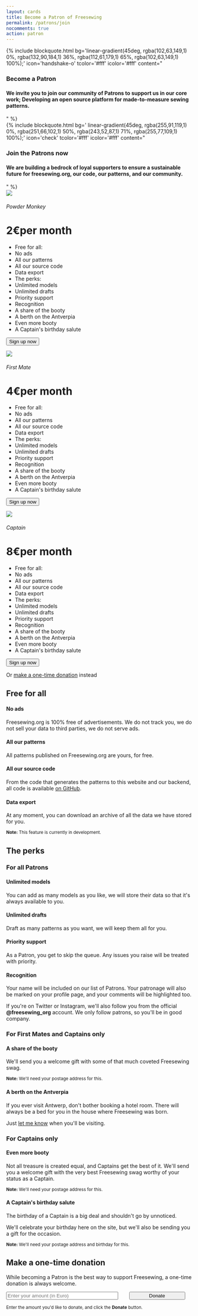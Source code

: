 ```yaml
---
layout: cards
title: Become a Patron of Freesewing
permalink: /patrons/join
nocomments: true
action: patron
---
```

<div class="container mb-5">
    <div class="row">
        <div class="col-md-6">
            {% include blockquote.html
                bg='linear-gradient(45deg, rgba(102,63,149,1) 0%, rgba(132,90,184,1) 36%, rgba(112,61,179,1) 65%, rgba(102,63,149,1) 100%);'
                icon='handshake-o'
                tcolor='#fff'
                icolor='#fff'
                content="<h3>Become a Patron</h3><h4>We invite you to join our community of Patrons to support us in our core work; Developing an open source platform for made-to-measure sewing patterns.</h4>"
            %}
        </div>
        <div class="col-md-6">
            {% include blockquote.html
                bg=' linear-gradient(45deg, rgba(255,91,119,1) 0%, rgba(251,66,102,1) 50%, rgba(243,52,87,1) 71%, rgba(255,77,109,1) 100%);'
                icon='check'
                tcolor='#fff'
                icolor='#fff'
                content="<h3>Join the Patrons now</h3><h4>We are building a bedrock of loyal supporters to ensure a sustainable future for freesewing.org, our code, our patterns, and our community.</h4>"
            %}
        </div>
    </div>
    <div class="row mb-5">
        <div class="col-md-4 mt-5">
            <div class="card patron">
                <img src="/img/patrons/medals/medal-powdermonkey.svg">
                <div class="card-block">
                    <h6>Powder Monkey</h6>
                    <h1 class="card-title display-1">2€<span class="fine-print">per month</span></h1>
                    <div class="perks">
                        <ul class="text-left">
                            <li class="mt-3 mb-1"><span class="fine-print">Free for all:</span></li>
                            <li><i class="fa fa-dot-circle-o" aria-hidden="true"></i> No ads</li>
                            <li><i class="fa fa-dot-circle-o" aria-hidden="true"></i> All our patterns</li>
                            <li><i class="fa fa-dot-circle-o" aria-hidden="true"></i> All our source code</li>
                            <li><i class="fa fa-dot-circle-o" aria-hidden="true"></i> Data export</li>
                            <li class="mt-3 mb-1"><span class="fine-print">The perks:</span></li>
                            <li><i class="fa fa-check" aria-hidden="true"></i> Unlimited models</li>
                            <li><i class="fa fa-check" aria-hidden="true"></i> Unlimited drafts</li>
                            <li><i class="fa fa-check" aria-hidden="true"></i> Priority support</li>
                            <li><i class="fa fa-check" aria-hidden="true"></i> Recognition</li>
                            <li><i class="fa fa-times" aria-hidden="true"></i> A share of the booty</li>
                            <li><i class="fa fa-times" aria-hidden="true"></i> A berth on the Antverpia</li>
                            <li><i class="fa fa-times" aria-hidden="true"></i> Even more booty</li>
                            <li><i class="fa fa-times" aria-hidden="true"></i> A Captain's birthday salute</li>
                        </ul>
                    </div>
                    <form action="https://www.paypal.com/cgi-bin/webscr" method="post" target="_top" id="form-patron-monkey">
                    <input type="hidden" name="cmd" value="_xclick-subscriptions">
                    <input type="hidden" name="business" value="info@freesewing.org">
                    <input type="hidden" name="lc" value="BE">
                    <input type="hidden" name="item_name" value="Freesewing Patron - Powder Monkey">
                    <input type="hidden" name="item_number" value="patron-pm">
                    <input type="hidden" name="no_note" value="1">
                    <input type="hidden" name="no_shipping" value="2">
                    <input type="hidden" name="rm" value="1">
                    <input type="hidden" name="return" value="https://freesewing.org/patrons/thank-you">
                    <input type="hidden" name="src" value="1">
                    <input type="hidden" name="a3" value="2.00">
                    <input type="hidden" name="p3" value="1">
                    <input type="hidden" name="t3" value="M">
                    <input type="hidden" name="currency_code" value="EUR">
                    <input type="hidden" name="bn" value="PP-SubscriptionsBF:btn_subscribeCC_LG.gif:NonHosted">
                    <input type="hidden" name="image_url" value="https://data.freesewing.org/static/img/paypal-logo.png">
                    <input type="submit" name="submit" alt="Submit" value="Sign up now" class="btn btn-outline-primary poh">
                    </form>
                </div>
            </div>
        </div>
        <div class="col-md-4 mt-5">
            <div class="card patron">
                <img src="/img/patrons/medals/medal-firstmate.svg">
                <div class="card-block">
                    <h6>First Mate</h6>
                    <h1 class="card-title display-1">4€<span class="fine-print">per month</span></h1>
                    <div class="perks">
                        <ul class="text-left">
                            <li class="mt-3 mb-1"><span class="fine-print">Free for all:</span></li>
                            <li><i class="fa fa-dot-circle-o" aria-hidden="true"></i> No ads</li>
                            <li><i class="fa fa-dot-circle-o" aria-hidden="true"></i> All our patterns</li>
                            <li><i class="fa fa-dot-circle-o" aria-hidden="true"></i> All our source code</li>
                            <li><i class="fa fa-dot-circle-o" aria-hidden="true"></i> Data export</li>
                            <li class="mt-3 mb-1"><span class="fine-print">The perks:</span></li>
                            <li><i class="fa fa-check" aria-hidden="true"></i> Unlimited models</li>
                            <li><i class="fa fa-check" aria-hidden="true"></i> Unlimited drafts</li>
                            <li><i class="fa fa-check" aria-hidden="true"></i> Priority support</li>
                            <li><i class="fa fa-check" aria-hidden="true"></i> Recognition</li>
                            <li><i class="fa fa-check" aria-hidden="true"></i> A share of the booty</li>
                            <li><i class="fa fa-check" aria-hidden="true"></i> A berth on the Antverpia</li>
                            <li><i class="fa fa-times" aria-hidden="true"></i> Even more booty</li>
                            <li><i class="fa fa-times" aria-hidden="true"></i> A Captain's birthday salute</li>
                        </ul>
                    </div>
                    <form action="https://www.paypal.com/cgi-bin/webscr" method="post" target="_top" id="form-patron-mate">
                    <input type="hidden" name="cmd" value="_xclick-subscriptions">
                    <input type="hidden" name="business" value="info@freesewing.org">
                    <input type="hidden" name="lc" value="BE">
                    <input type="hidden" name="item_name" value="Freesewing Patron - First Mate">
                    <input type="hidden" name="item_number" value="patron-fm">
                    <input type="hidden" name="no_note" value="1">
                    <input type="hidden" name="no_shipping" value="2">
                    <input type="hidden" name="rm" value="1">
                    <input type="hidden" name="return" value="https://freesewing.org/patrons/thank-you">
                    <input type="hidden" name="src" value="1">
                    <input type="hidden" name="a3" value="4.00">
                    <input type="hidden" name="p3" value="1">
                    <input type="hidden" name="t3" value="M">
                    <input type="hidden" name="currency_code" value="EUR">
                    <input type="hidden" name="bn" value="PP-SubscriptionsBF:btn_subscribeCC_LG.gif:NonHosted">
                    <input type="hidden" name="image_url" value="https://data.freesewing.org/static/img/paypal-logo.png">
                    <input type="submit" name="submit" alt="Submit" value="Sign up now" class="btn btn-outline-primary poh">
                    </form>
                </div>
            </div>
        </div>
        <div class="col-md-4 mt-5">
            <div class="card patron">
                <img src="/img/patrons/medals/medal-captain.svg">
                <div class="card-block">
                    <h6>Captain</h6>
                    <h1 class="card-title display-1">8€<span class="fine-print">per month</span></h1>
                    <div class="perks">
                        <ul class="text-left">
                            <li class="mt-3 mb-1"><span class="fine-print">Free for all:</span></li>
                            <li><i class="fa fa-dot-circle-o" aria-hidden="true"></i> No ads</li>
                            <li><i class="fa fa-dot-circle-o" aria-hidden="true"></i> All our patterns</li>
                            <li><i class="fa fa-dot-circle-o" aria-hidden="true"></i> All our source code</li>
                            <li><i class="fa fa-dot-circle-o" aria-hidden="true"></i> Data export</li>
                            <li class="mt-3 mb-1"><span class="fine-print">The perks:</span></li>
                            <li><i class="fa fa-check" aria-hidden="true"></i> Unlimited models</li>
                            <li><i class="fa fa-check" aria-hidden="true"></i> Unlimited drafts</li>
                            <li><i class="fa fa-check" aria-hidden="true"></i> Priority support</li>
                            <li><i class="fa fa-check" aria-hidden="true"></i> Recognition</li>
                            <li><i class="fa fa-check" aria-hidden="true"></i> A share of the booty</li>
                            <li><i class="fa fa-check" aria-hidden="true"></i> A berth on the Antverpia</li>
                            <li><i class="fa fa-check" aria-hidden="true"></i> Even more booty</li>
                            <li><i class="fa fa-check" aria-hidden="true"></i> A Captain's birthday salute</li>
                        </ul>
                    </div>
                    <form action="https://www.paypal.com/cgi-bin/webscr" method="post" target="_top" id="form-patron-captain">
                    <input type="hidden" name="cmd" value="_xclick-subscriptions">
                    <input type="hidden" name="business" value="info@freesewing.org">
                    <input type="hidden" name="lc" value="BE">
                    <input type="hidden" name="item_name" value="Freesewing Patron - Captain">
                    <input type="hidden" name="item_number" value="patron-capt">
                    <input type="hidden" name="no_note" value="1">
                    <input type="hidden" name="no_shipping" value="2">
                    <input type="hidden" name="rm" value="1">
                    <input type="hidden" name="return" value="https://freesewing.org/patrons/thank-you">
                    <input type="hidden" name="src" value="1">
                    <input type="hidden" name="a3" value="8.00">
                    <input type="hidden" name="p3" value="1">
                    <input type="hidden" name="t3" value="M">
                    <input type="hidden" name="currency_code" value="EUR">
                    <input type="hidden" name="bn" value="PP-SubscriptionsBF:btn_subscribeCC_LG.gif:NonHosted">
                    <input type="hidden" name="image_url" value="https://data.freesewing.org/static/img/paypal-logo.png">
                    <input type="submit" name="submit" alt="Submit" value="Sign up now" class="btn btn-outline-primary poh">
                    </form>
                </div>
            </div>
        </div>
    </div> <!-- .row -->
    <div class="row"><div class="col"><p class="text-center">Or <a href="#donate">make a one-time donation</a> instead</p><h2>Free for all</h2></div></div>
    <div class="row">
        <div class="col-md-6 col-sm-12">
            <div class="card mt-3 drop-shadow">
                <div class="card-block">
                    <h4>No ads</h4>
                    <p>Freesewing.org is 100% free of advertisements. We do not track you, we do not sell your data to third parties, we do not serve ads.</p>
                </div>
            </div>
        </div>
        <div class="col-md-6 col-sm-12">
            <div class="card mt-3 drop-shadow">
                <div class="card-block">
                    <h4>All our patterns</h4>
                    <p>All patterns published on Freesewing.org are yours, for free.</p>
                </div>
            </div>
        </div>
        <div class="col-md-6 col-sm-12">
            <div class="card mt-3 drop-shadow">
                <div class="card-block">
                    <h4>All our source code</h4>
                    <p>From the code that generates the patterns to this website and our backend, all code is available <a href="https://github.com/freesewing/" target="BLANK">on GitHub</a>.</p>
                </div>
            </div>
        </div>
        <div class="col-md-6 col-sm-12">
            <div class="card mt-3 drop-shadow">
                <div class="card-block">
                    <h4>Data export</h4>
                    <p>At any moment, you can download an archive of all the data we have stored for you.</p>
                    <p><small><b>Note:</b> This feature is currently in development.</small></p>
                </div>
            </div>
        </div>
    </div>
    <div class="row"><div class="col"><h2>The perks</h2><h3 class="mt-5">For all Patrons</h3></div></div>
    <div class="row">
        <div class="col-md-6 col-sm-12">
            <div class="card mt-3 drop-shadow bg-patron-monkey">
                <div class="card-block">
                    <h4>Unlimited models</h4>
                    <p>You can add as many models as you like, we will store their data so that it's always available to you.</p>
                </div>
            </div>
        </div>
        <div class="col-md-6 col-sm-12">
            <div class="card mt-3 drop-shadow bg-patron-monkey">
                <div class="card-block">
                    <h4>Unlimited drafts</h4>
                    <p>Draft as many patterns as you want, we will keep them all for you.</p>
                </div>
            </div>
        </div>
        <div class="col-md-6 col-sm-12">
            <div class="card mt-3 drop-shadow bg-patron-monkey">
                <div class="card-block">
                    <h4>Priority support</h4>
                    <p>As a Patron, you get to skip the queue. Any issues you raise will be treated with priority.</p>
                </div>
            </div>
        </div>
        <div class="col-md-6 col-sm-12">
            <div class="card mt-3 drop-shadow bg-patron-monkey">
                <div class="card-block">
                    <h4>Recognition</h4>
                    <p>Your name will be included on our list of Patrons. Your patronage will also be marked on your profile page, and your comments will be highlighted too.</p>
                    <p>If you're on Twitter or Instagram, we'll also follow you from the official <b>@freesewing_org</b> account. We only follow patrons, so you'll be in good company.</p>
                </div>
            </div>
        </div>
    </div>
    <div class="row"><div class="col"><h3 class="mt-5">For First Mates and Captains only</h3></div></div>
    <div class="row">
        <div class="col-md-6 col-sm-12">
            <div class="card mt-3 drop-shadow bg-patron-mate">
                <div class="card-block">
                    <h4>A share of the booty</h4>
                    <p>We'll send you a welcome gift with some of that much coveted Freesewing swag.</p>
                    <p><small><b>Note:</b> We'll need your postage address for this.</small></p>
                </div>
            </div>
        </div>
        <div class="col-md-6 col-sm-12">
            <div class="card mt-3 drop-shadow bg-patron-mate">
                <div class="card-block">
                    <h4>A berth on the Antverpia</h4>
                    <p>If you ever visit Antwerp, don't bother booking a hotel room. There will always be a bed for you in the house where Freesewing was born.</p>
                    <p>Just <a href="/contact">let me know</a> when you'll be visiting.</p>
                </div>
            </div>
        </div>
    </div>
    <div class="row"><div class="col"><h3 class="mt-5">For Captains only</h3></div></div>
    <div class="row">
        <div class="col-md-6 col-sm-12">
            <div class="card mt-3 drop-shadow bg-patron-captain">
                <div class="card-block">
                    <h4>Even more booty</h4>
                    <p>Not all treasure is created equal, and Captains get the best of it. We'll send you a welcome gift with the very best Freesewing swag worthy of your status as a Captain.</p>
                    <p><small><b>Note:</b> We'll need your postage address for this.</small></p>
                </div>
            </div>
        </div>
        <div class="col-md-6 col-sm-12">
            <div class="card mt-3 drop-shadow bg-patron-captain">
                <div class="card-block">
                    <h4>A Captain's birthday salute</h4>
                    <p>The birthday of a Captain is a big deal and shouldn't go by unnoticed.</p>
                    <p>We'll celebrate your birthday here on the site, but we'll also be sending you a gift for the occasion.</p>
                    <p><small><b>Note:</b> We'll need your postage address and birthday for this.</small></p>
                </div>
            </div>
        </div>
    </div>
    <div class="row mt-5"><div class="col mt-5 mb-3"><h2 id="donate">Make a one-time donation</h2></div></div>
    <div class="row">
        <div class="col-md-8 col-sm-12" id="donate-form-wrapper">
            <p>While becoming a Patron is the best way to support Freesewing, a one-time donation is always welcome.</p>
            <form class="form-inline" id="form-donate-mockup">
            <input class="form-control form-control-lg" value="" placeholder="Enter your amount (in Euro)" type="number" style="width: 60%" id="amount">
            <input type="submit" class="btn btn-primary btn-lg" style="width: 30%; margin-left: 5%;" id="btn-donate" name="submit" value="Donate">
            </form>
            <p><small>Enter the amount you'd like to donate, and click the <b>Donate</b> button.</small></p>
        </div>
    </div>

<form action="https://www.paypal.com/cgi-bin/webscr" method="post" target="_top" class="hidden" id="form-donate">
<input type="hidden" name="cmd" value="_donations">
<input type="hidden" name="business" value="info@freesewing.org">
<input type="hidden" name="lc" value="BE">
<input type="hidden" name="item_name" value="Freesewing">
<input type="hidden" name="item_number" value="Donation">
<input type="hidden" name="amount" value="10.00" id="paypal-amount">
<input type="hidden" name="currency_code" value="EUR">
<input type="hidden" name="no_note" value="1">
<input type="hidden" name="no_shipping" value="1">
<input type="hidden" name="rm" value="1">
<input type="hidden" name="return" value="https://freesewing.org/patrons/thank-you-donation">
<input type="hidden" name="bn" value="PP-DonationsBF:btn_donateCC_LG.gif:NonHosted">
<input type="hidden" name="image_url" value="https://data.freesewing.org/static/img/paypal-logo.png">
<img alt="" border="0" src="https://www.paypalobjects.com/en_US/i/scr/pixel.gif" width="1" height="1">
</form>

</div>

